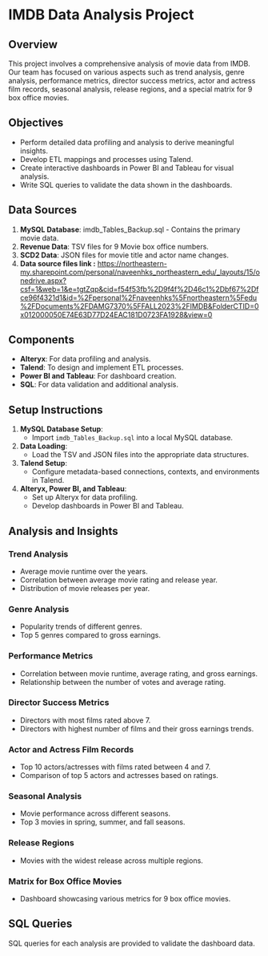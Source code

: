 # IMDB Data Analysis Project

## Overview
This project involves a comprehensive analysis of movie data from IMDB. Our team has focused on various aspects such as trend analysis, genre analysis, performance metrics, director success metrics, actor and actress film records, seasonal analysis, release regions, and a special matrix for 9 box office movies.

## Objectives
- Perform detailed data profiling and analysis to derive meaningful insights.
- Develop ETL mappings and processes using Talend.
- Create interactive dashboards in Power BI and Tableau for visual analysis.
- Write SQL queries to validate the data shown in the dashboards.

## Data Sources
1. **MySQL Database**: imdb_Tables_Backup.sql - Contains the primary movie data.
2. **Revenue Data**: TSV files for 9 Movie box office numbers.
3. **SCD2 Data**: JSON files for movie title and actor name changes.
4. **Data source files link :** 
https://northeastern-my.sharepoint.com/personal/naveenhks_northeastern_edu/_layouts/15/onedrive.aspx?csf=1&web=1&e=tgtZqp&cid=f54f53fb%2D9f4f%2D46c1%2Dbf67%2Dfce96f4321d1&id=%2Fpersonal%2Fnaveenhks%5Fnortheastern%5Fedu%2FDocuments%2FDAMG7370%5FFALL2023%2FIMDB&FolderCTID=0x012000050E74E63D77D24EAC181D0723FA1928&view=0
## Components
- **Alteryx**: For data profiling and analysis.
- **Talend**: To design and implement ETL processes.
- **Power BI and Tableau**: For dashboard creation.
- **SQL**: For data validation and additional analysis.

## Setup Instructions
1. **MySQL Database Setup**:
   - Import `imdb_Tables_Backup.sql` into a local MySQL database.
2. **Data Loading**:
   - Load the TSV and JSON files into the appropriate data structures.
3. **Talend Setup**:
   - Configure metadata-based connections, contexts, and environments in Talend.
4. **Alteryx, Power BI, and Tableau**:
   - Set up Alteryx for data profiling.
   - Develop dashboards in Power BI and Tableau.

## Analysis and Insights
### Trend Analysis
- Average movie runtime over the years.
- Correlation between average movie rating and release year.
- Distribution of movie releases per year.

### Genre Analysis
- Popularity trends of different genres.
- Top 5 genres compared to gross earnings.

### Performance Metrics
- Correlation between movie runtime, average rating, and gross earnings.
- Relationship between the number of votes and average rating.

### Director Success Metrics
- Directors with most films rated above 7.
- Directors with highest number of films and their gross earnings trends.

### Actor and Actress Film Records
- Top 10 actors/actresses with films rated between 4 and 7.
- Comparison of top 5 actors and actresses based on ratings.

### Seasonal Analysis
- Movie performance across different seasons.
- Top 3 movies in spring, summer, and fall seasons.

### Release Regions
- Movies with the widest release across multiple regions.

### Matrix for Box Office Movies
- Dashboard showcasing various metrics for 9 box office movies.

## SQL Queries
SQL queries for each analysis are provided to validate the dashboard data.
